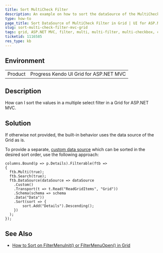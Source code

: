 ```yaml
---
title: Sort MultiCheck Filter
description: An example on how to sort the dataSource of the MultiCheck filter in Kendo UI Grid for ASP.NET for MVC.
type: how-to
page_title: Sort DataSource of MultiCheck Filter in Grid | UI for ASP.NET MVC
slug: sort-multi-check-filter-mvc-grid
tags: grid, ASP.NET MVC, filter, multi, multi-filter, multi-checkbox, checkbox, not sorted
ticketid: 1116585
res_type: kb
---
```


## Environment

<table>
 <tr>
  <td>Product</td>
  <td>Progress Kendo UI Grid for ASP.NET MVC</td>
 </tr>
</table>

## Description

How can I sort the values in a multiple select filter in a Grid for ASP.NET MVC. 

## Solution  

If otherwise not provided, the built-in behavior uses the data source of the Grid as is.

To provide a separate, [custom data source](http://docs.telerik.com/aspnet-mvc/getting-started/custom-datasource#initial-setup) which can be sorted in the desired sort order, use the following approach:  

```
columns.Bound(p => p.Details).Filterable(ftb =>
{
  ftb.Multi(true);
  ftb.Search(true);
  ftb.DataSource(dataSource => dataSource
    .Custom()
    .Transport(t => t.Read("ReadGridItems", "Grid"))
    .Schema(schema => schema
    .Data("Data"))
    .Sort(sort => {
        sort.Add("Details").Descending();
    })
  );
});
```

## See Also

* [How to Sort on FilterMenuInit() or FilterMenuOpen() in Grid](http://docs.telerik.com/kendo-ui/controls/data-management/grid/how-to/filtering/sort-multi-checkbox-filter)  
